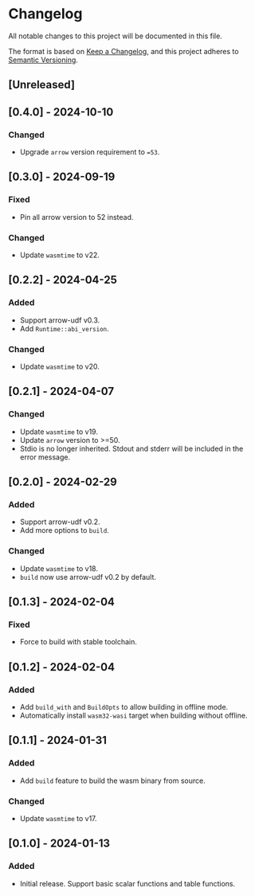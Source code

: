 # Changelog

All notable changes to this project will be documented in this file.

The format is based on [Keep a Changelog](https://keepachangelog.com/en/1.0.0/),
and this project adheres to [Semantic Versioning](https://semver.org/spec/v2.0.0.html).

## [Unreleased]

## [0.4.0] - 2024-10-10

### Changed

- Upgrade `arrow` version requirement to `=53`.

## [0.3.0] - 2024-09-19

### Fixed

- Pin all arrow version to 52 instead.

### Changed

- Update `wasmtime` to v22.

## [0.2.2] - 2024-04-25

### Added

- Support arrow-udf v0.3.
- Add `Runtime::abi_version`.

### Changed

- Update `wasmtime` to v20.

## [0.2.1] - 2024-04-07

### Changed

- Update `wasmtime` to v19.
- Update `arrow` version to >=50.
- Stdio is no longer inherited. Stdout and stderr will be included in the error message.

## [0.2.0] - 2024-02-29

### Added

- Support arrow-udf v0.2.
- Add more options to `build`.

### Changed

- Update `wasmtime` to v18.
- `build` now use arrow-udf v0.2 by default.

## [0.1.3] - 2024-02-04

### Fixed

- Force to build with stable toolchain.

## [0.1.2] - 2024-02-04

### Added

- Add `build_with` and `BuildOpts` to allow building in offline mode.
- Automatically install `wasm32-wasi` target when building without offline.

## [0.1.1] - 2024-01-31

### Added

- Add `build` feature to build the wasm binary from source.

### Changed

- Update `wasmtime` to v17.

## [0.1.0] - 2024-01-13

### Added

- Initial release. Support basic scalar functions and table functions.
